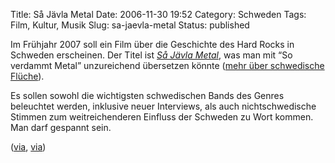 Title: Så Jävla Metal
Date: 2006-11-30 19:52
Category: Schweden
Tags: Film, Kultur, Musik
Slug: sa-jaevla-metal
Status: published

Im Frühjahr 2007 soll ein Film über die Geschichte des Hard Rocks in
Schweden erscheinen. Der Titel ist [*Så Jävla
Metal*](http://www.sajavlametal.com/), was man mit “So verdammt Metal”
unzureichend übersetzen könnte ([mehr über schwedische
Flüche](http://www.fiket.de/2006/09/17/wort-der-woche-naemenvafan/)).

Es sollen sowohl die wichtigsten schwedischen Bands des Genres
beleuchtet werden, inklusive neuer Interviews, als auch nichtschwedische
Stimmen zum weitreichenderen Einfluss der Schweden zu Wort kommen. Man
darf gespannt sein.

([via](http://www.roadrunnerrecords.com/blabbermouth.net/news.aspx?mode=Article&newsitemID=62939),
[via](http://www.sr.se/cgi-bin/p3/nyhetssidor/artikel.asp?ProgramID=177&Nyheter=&artikel=1064440))

